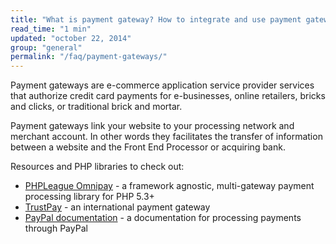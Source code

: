 ```yaml
---
title: "What is payment gateway? How to integrate and use payment gateways in PHP?"
read_time: "1 min"
updated: "october 22, 2014"
group: "general"
permalink: "/faq/payment-gateways/"
---
```


Payment gateways are e-commerce application service provider services that authorize credit card payments for e-businesses, online retailers, bricks and clicks, or traditional brick and mortar.

Payment gateways link your website to your processing network and merchant account. In other words they facilitates the transfer of information between a website and the Front End Processor or acquiring bank.

Resources and PHP libraries to check out:

* [PHPLeague Omnipay](https://github.com/thephpleague/omnipay) - a framework agnostic, multi-gateway payment processing library for PHP 5.3+
* [TrustPay](https://www.trustpay.eu/) - an international payment gateway
* [PayPal documentation](https://developer.paypal.com/docs/accept-payments/) - a documentation for processing payments through PayPal